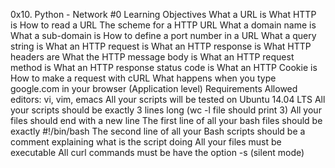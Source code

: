 0x10. Python - Network #0
Learning Objectives
What a URL is
What HTTP is
How to read a URL
The scheme for a HTTP URL
What a domain name is
What a sub-domain is
How to define a port number in a URL
What a query string is
What an HTTP request is
What an HTTP response is
What HTTP headers are
What the HTTP message body is
What an HTTP request method is
What an HTTP response status code is
What an HTTP Cookie is
How to make a request with cURL
What happens when you type google.com in your browser (Application level)
Requirements
Allowed editors: vi, vim, emacs
All your scripts will be tested on Ubuntu 14.04 LTS
All your scripts should be exactly 3 lines long (wc -l file should print 3)
All your files should end with a new line
The first line of all your bash files should be exactly #!/bin/bash
The second line of all your Bash scripts should be a comment explaining what is the script doing
All your files must be executable
All curl commands must be have the option -s (silent mode)
